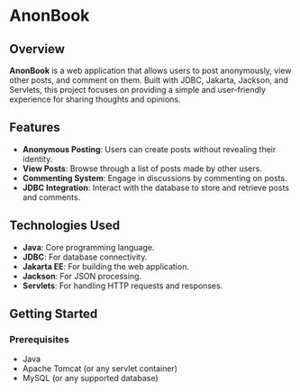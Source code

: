 # AnonBook

## Overview
**AnonBook** is a web application that allows users to post anonymously, view other posts, and comment on them. Built with JDBC, Jakarta, Jackson, and Servlets, this project focuses on providing a simple and user-friendly experience for sharing thoughts and opinions.

## Features
- **Anonymous Posting**: Users can create posts without revealing their identity.
- **View Posts**: Browse through a list of posts made by other users.
- **Commenting System**: Engage in discussions by commenting on posts.
- **JDBC Integration**: Interact with the database to store and retrieve posts and comments.

## Technologies Used
- **Java**: Core programming language.
- **JDBC**: For database connectivity.
- **Jakarta EE**: For building the web application.
- **Jackson**: For JSON processing.
- **Servlets**: For handling HTTP requests and responses.

## Getting Started

### Prerequisites
- Java
- Apache Tomcat (or any servlet container)
- MySQL (or any supported database)
